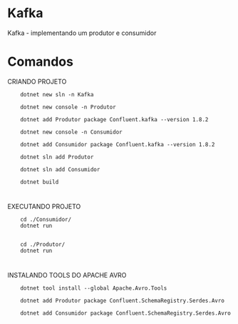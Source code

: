 # Kafka
Kafka - implementando um produtor e consumidor
#
# Comandos 

CRIANDO PROJETO 

        dotnet new sln -n Kafka

        dotnet new console -n Produtor

        dotnet add Produtor package Confluent.kafka --version 1.8.2

        dotnet new console -n Consumidor

        dotnet add Consumidor package Confluent.kafka --version 1.8.2

        dotnet sln add Produtor

        dotnet sln add Consumidor

        dotnet build
#
EXECUTANDO PROJETO

        cd ./Consumidor/
        dotnet run


        cd ./Produtor/
        dotnet run
#
INSTALANDO TOOLS DO APACHE AVRO

        dotnet tool install --global Apache.Avro.Tools

        dotnet add Produtor package Confluent.SchemaRegistry.Serdes.Avro

        dotnet add Consumidor package Confluent.SchemaRegistry.Serdes.Avro


